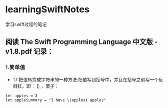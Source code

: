 # learningSwiftNotes
学习swift过程的笔记


## 阅读 The Swift Programming Language 中文版 -v1.8.pdf 记录：
### 1.简单值
* 1.1 把值转换成字符串的一种方法:把值写到括号中，并且在括号之前写一个反斜杠，即： \() ，栗子：

```
let apples = 3
let appleSummary = "I have \(apples) apples"
```

